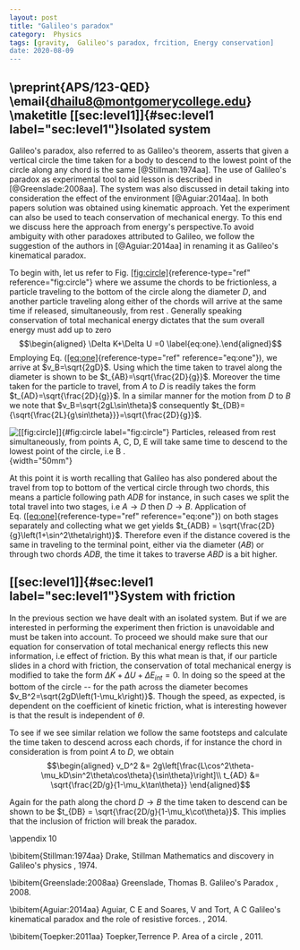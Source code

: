 ```yaml
---
layout: post
title: "Galileo's paradox"
category:  Physics
tags: [gravity,  Galileo's paradox, frcition, Energy conservation]
date: 2020-08-09
---
```

\preprint{APS/123-QED}
\email{dhailu8@montgomerycollege.edu}
\maketitle
[\[sec:level1\]]{#sec:level1 label="sec:level1"}Isolated system
---------------------------------------------------------------

Galileo's paradox, also referred to as Galileo's theorem, asserts that
given a vertical circle the time taken for a body to descend to the
lowest point of the circle along any chord is the same
[@Stillman:1974aa]. The use of Galileo's paradox as experimental tool to
aid lesson is described in [@Greenslade:2008aa]. The system was also
discussed in detail taking into consideration the effect of the
environment [@Aguiar:2014aa]. In both papers solution was obtained using
kinematic approach. Yet the experiment can also be used to teach
conservation of mechanical energy. To this end we discuss here the
approach from energy's perspective.To avoid ambiguity with other
paradoxes attributed to Galileo, we follow the suggestion of the authors
in [@Aguiar:2014aa] in renaming it as Galileo's kinematical paradox.

To begin with, let us refer to
Fig. [\[fig:circle\]](#fig:circle){reference-type="ref"
reference="fig:circle"} where we assume the chords to be frictionless, a
particle traveling to the bottom of the circle along the diameter $D$,
and another particle traveling along either of the chords will arrive at
the same time if released, simultaneously, from rest . Generally
speaking conservation of total mechanical energy dictates that the sum
overall energy must add up to zero $$\begin{aligned}
\Delta K+\Delta U =0
\label{eq:one}.\end{aligned}$$ Employing
Eq. ([\[eq:one\]](#eq:one){reference-type="ref" reference="eq:one"}), we
arrive at $v_B=\sqrt{2gD}$. Using which the time taken to travel along
the diameter is shown to be $t_{AB}=\sqrt{\frac{2D}{g}}$. Moreover the
time taken for the particle to travel, from $A$ to $D$ is readily takes
the form $t_{AD}=\sqrt{\frac{2D}{g}}$. In a similar manner for the
motion from $D$ to $B$ we note that $v_B=\sqrt{2gL\sin\theta}$
consequently
$t_{DB}={\sqrt{\frac{2L}{g\sin\theta}}}=\sqrt{\frac{2D}{g}}$.

![[\[fig:circle\]]{#fig:circle label="fig:circle"} Particles, released
from rest simultaneously, from points $A, C, D, E$ will take same time
to descend to the lowest point of the circle, i.e $B$
.](Circle){width="50mm"}

At this point it is worth recalling that Galileo has also pondered about
the travel from top to bottom of the vertical circle through two chords,
this means a particle following path $ADB$ for instance, in such cases
we split the total travel into two stages, i.e $A\rightarrow D$ then
$D\rightarrow B$. Application of
Eq. ([\[eq:one\]](#eq:one){reference-type="ref" reference="eq:one"}) on
both stages separately and collecting what we get yields
$t_{ADB} = \sqrt{\frac{2D}{g}\left(1+\sin^2\theta\right)}$. Therefore
even if the distance covered is the same in traveling to the terminal
point, either via the diameter ($AB$) or through two chords $ADB$, the
time it takes to traverse $ABD$ is a bit higher.

[\[sec:level1\]]{#sec:level1 label="sec:level1"}System with friction
--------------------------------------------------------------------

In the previous section we have dealt with an isolated system. But if we
are interested in performing the experiment then friction is unavoidable
and must be taken into account. To proceed we should make sure that our
equation for conservation of total mechanical energy reflects this new
information, i.e effect of friction. By this what mean is that, if our
particle slides in a chord with friction, the conservation of total
mechanical energy is modified to take the form
$\Delta K+\Delta U + \Delta E_{int}=0$. In doing so the speed at the
bottom of the circle -- for the path across the diameter becomes
$v_B^2=\sqrt{2gD\left(1-\mu_k\right)}$. Though the speed, as expected,
is dependent on the coefficient of kinetic friction, what is interesting
however is that the result is independent of $\theta$.

To see if we see similar relation we follow the same footsteps and
calculate the time taken to descend across each chords, if for instance
the chord in consideration is from point $A$ to $D$, we obtain
$$\begin{aligned}
v_D^2 &= 2g\left[\frac{L\cos^2\theta-\mu_kD\sin^2\theta\cos\theta}{\sin\theta}\right]\\
t_{AD} &= \sqrt{\frac{2D/g}{1-\mu_k\tan\theta}}
 \end{aligned}$$

Again for the path along the chord $D\rightarrow B$ the time taken to
descend can be shown to be
$t_{DB} = \sqrt{\frac{2D/g}{1-\mu_k\cot\theta}}$. This implies that the
inclusion of friction will break the paradox.

\appendix
10

\bibitem{Stillman:1974aa}
Drake, Stillman Mathematics and discovery in Galileo's physics , 1974.

\bibitem{Greenslade:2008aa}
Greenslade, Thomas B. Galileo's Paradox , 2008.

\bibitem{Aguiar:2014aa}
Aguiar, C E and Soares, V and Tort, A C Galileo's kinematical paradox
and the role of resistive forces. , 2014.

\bibitem{Toepker:2011aa}
Toepker,Terrence P. Area of a circle , 2011.

<script src="https://cdnjs.cloudflare.com/ajax/libs/mathjax/2.7.0/MathJax.js?config=TeX-AMS-MML_HTMLorMML" type="text/javascript"></script>
